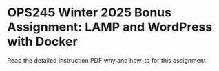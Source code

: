 # OPS245 Winter 2025 Bonus Assignment: LAMP and WordPress with Docker

Read the detailed instruction PDF why and how-to for this assignment
